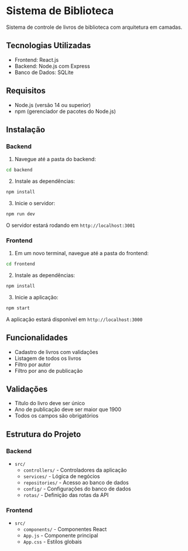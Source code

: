 # Sistema de Biblioteca

Sistema de controle de livros de biblioteca com arquitetura em camadas.

## Tecnologias Utilizadas

- Frontend: React.js
- Backend: Node.js com Express
- Banco de Dados: SQLite

## Requisitos

- Node.js (versão 14 ou superior)
- npm (gerenciador de pacotes do Node.js)

## Instalação

### Backend

1. Navegue até a pasta do backend:
```bash
cd backend
```

2. Instale as dependências:
```bash
npm install
```

3. Inicie o servidor:
```bash
npm run dev
```

O servidor estará rodando em `http://localhost:3001`

### Frontend

1. Em um novo terminal, navegue até a pasta do frontend:
```bash
cd frontend
```

2. Instale as dependências:
```bash
npm install
```

3. Inicie a aplicação:
```bash
npm start
```

A aplicação estará disponível em `http://localhost:3000`

## Funcionalidades

- Cadastro de livros com validações
- Listagem de todos os livros
- Filtro por autor
- Filtro por ano de publicação

## Validações

- Título do livro deve ser único
- Ano de publicação deve ser maior que 1900
- Todos os campos são obrigatórios

## Estrutura do Projeto

### Backend
- `src/`
  - `controllers/` - Controladores da aplicação
  - `services/` - Lógica de negócios
  - `repositories/` - Acesso ao banco de dados
  - `config/` - Configurações do banco de dados
  - `rotas/` - Definição das rotas da API

### Frontend
- `src/`
  - `components/` - Componentes React
  - `App.js` - Componente principal
  - `App.css` - Estilos globais 